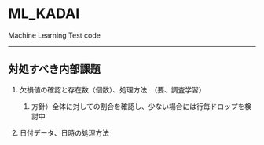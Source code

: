 # ML_KADAI
Machine Learning Test code

---
## 対処すべき内部課題
1. 欠損値の確認と存在数（個数）、処理方法　（要、調査学習）
   1. 方針）全体に対しての割合を確認し、少ない場合には行毎ドロップを検討中

1. 日付データ、日時の処理方法 
